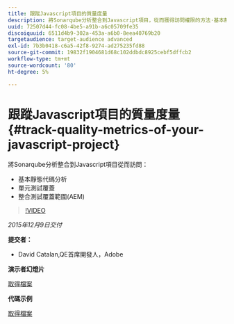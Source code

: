 ```yaml
---
title: 跟蹤Javascript項目的質量度量
description: 將Sonarqube分析整合到Javascript項目，從而獲得訪問權限的方法·基本靜態代碼分析·單元測試覆蓋·整合測試覆蓋(AEM)
uuid: 72507d44-fc08-4be5-a91b-a6c05709fe35
discoiquuid: 6511d4b9-302a-453a-a6b0-8eea40769b20
targetaudience: target-audience advanced
exl-id: 7b3b0418-c6a5-42f8-9274-ad275235fd88
source-git-commit: 19832f1904681d68c102ddbdc8925cebf5dffcb2
workflow-type: tm+mt
source-wordcount: '80'
ht-degree: 5%

---
```


# 跟蹤Javascript項目的質量度量{#track-quality-metrics-of-your-javascript-project}

將Sonarqube分析整合到Javascript項目從而訪問：

* 基本靜態代碼分析
* 單元測試覆蓋
* 整合測試覆蓋範圍(AEM)

>[!VIDEO](https://video.tv.adobe.com/v/19372/?quality=9)

*2015年12月9日交付*

**提交者：**

* David Catalan,QE首席開發人，Adobe

**演示者幻燈片**

[取得檔案](assets/aem-gems-js-quality-metrics-12-9-15.pdf)

**代碼示例**

[取得檔案](assets/com-adobe-granite-ui-utils-timing-with-licenses.zip)
<!--
[Get back to the Overview](https://helpx.adobe.com/experience-manager/kt/eseminars/gems/aem-index.html)
-->

